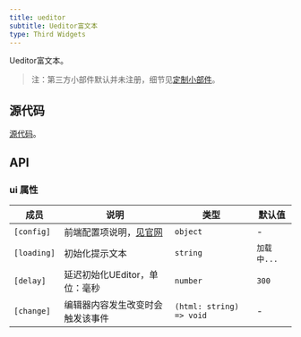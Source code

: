 ```yaml
---
title: ueditor
subtitle: Ueditor富文本
type: Third Widgets
---
```


Ueditor富文本。

> 注：第三方小部件默认并未注册，细节见[定制小部件](https://ng-yunzai.com/form/customize)。

## 源代码

[源代码](https://github.com/hbyunzai/yelon/tree/master/packages/form/widgets-third/ueditor)。

## API

### ui 属性

| 成员 | 说明 | 类型 | 默认值 |
|----|----|----|-----|
| `[config]` | 前端配置项说明，[见官网](http://fex.baidu.com/ueditor/#start-config) | `object` | - |
| `[loading]` | 初始化提示文本 | `string` | `加载中...` |
| `[delay]` | 延迟初始化UEditor，单位：毫秒 | `number` | `300` |
| `[change]` | 编辑器内容发生改变时会触发该事件 | `(html: string) => void` | - |
